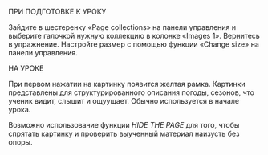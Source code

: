 ПРИ ПОДГОТОВКЕ К УРОКУ

Зайдите в шестеренку «Page collections» на панели управления и выберите галочкой нужную коллекцию в колонке «Images 1». 
Вернитесь в упражнение. Настройте размер с помощью функции «Change size» на панели управления.

НА УРОКЕ

При первом нажатии на картинку появится желтая рамка. Картинки представлены для структурированного описания погоды, сезонов, что ученик видит, слышит и ощуущает. 
Обычно используется в начале урока.

Возможно использование функции *HIDE THE PAGE* для того, чтобы спрятать картинку и проверить выученный материал наизусть без опоры.
